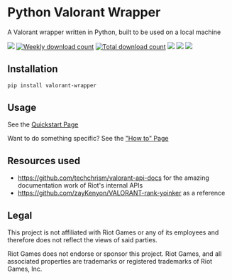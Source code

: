 # Python Valorant Wrapper
A Valorant wrapper written in Python, built to be used on a local machine

<a href="https://pypi.org/project/valorant-wrapper/"><img src="https://img.shields.io/pypi/v/valorant-wrapper?color=4c1"></a>
<a href="https://pypi.org/project/valorant-wrapper/"><img title="Weekly download count" alt="Weekly download count" src="https://img.shields.io/pypi/dw/valorant-wrapper?color=4c1"></a>
<a href="https://pypi.org/project/valorant-wrapper/"><img title="Total download count" alt="Total download count" src="https://static.pepy.tech/badge/valorant-wrapper"></a>
<a href="https://trello.com/b/kEz9g2VK/valorant-wrapper"><img src="https://img.shields.io/badge/dynamic/json?url=https%3A%2F%2Ftrello.com%2Fb%2FkEz9g2VK%2Fvalorant-wrapper.json&query=%24.cards.length&suffix=%20cards&logo=Trello&logoColor=white&label=Trello"></a>
<a href="https://playvalorant.com/en-us/news/game-updates/"><img src="https://img.shields.io/badge/dynamic/json?url=https%3A%2F%2Fvalorant-api.com%2Fv1%2Fversion&query=%24.data.riotClientVersion&logo=Valorant&logoColor=white&label=Valorant%20Version"></a>
<a href="https://github.com/Whitelisted1/Valorant-Python-Wrapper/stargazers"><img src="https://img.shields.io/github/stars/whitelisted1/Valorant-Python-Wrapper"></a>

## Installation
```bash
pip install valorant-wrapper
```

## Usage

See the [Quickstart Page](https://github.com/Whitelisted1/Valorant-Python-Wrapper/wiki/Quickstart)

Want to do something specific? See the ["How to" Page](https://github.com/Whitelisted1/Valorant-Python-Wrapper/wiki/How-to)

## Resources used
* https://github.com/techchrism/valorant-api-docs for the amazing documentation work of Riot's internal APIs
* https://github.com/zayKenyon/VALORANT-rank-yoinker as a reference

## Legal
This project is not affiliated with Riot Games or any of its employees and therefore does not reflect the views of said parties.

Riot Games does not endorse or sponsor this project. Riot Games, and all associated properties are trademarks or registered trademarks of Riot Games, Inc.